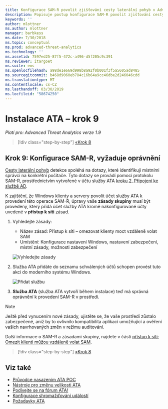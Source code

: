 ```yaml
---
title: Konfigurace SAM-R povolit zjišťování cesty laterální pohyb v Advanced Threat Analytics | Dokumentace Microsoftu
description: Popisuje postup konfigurace SAM-R povolit zjišťování cesty laterální pohyb v Advanced Threat Analytics (ATA)
keywords: ''
author: mlottner
ms.author: mlottner
manager: barbkess
ms.date: 7/30/2018
ms.topic: conceptual
ms.prod: advanced-threat-analytics
ms.technology: ''
ms.assetid: 7597ed25-87f5-472c-a496-d5f205c9c391
ms.reviewer: itargoet
ms.suite: ems
ms.openlocfilehash: a98de1e669d998b8a92f0b001f3f5a5605ad8485
ms.sourcegitcommit: b468d9060eb784c16b64a9cc46dbe2d246046cdd
ms.translationtype: MT
ms.contentlocale: cs-CZ
ms.lasthandoff: 03/30/2019
ms.locfileid: "58674250"
---
```

# <a name="install-ata---step-9"></a>Instalace ATA – krok 9

*Platí pro: Advanced Threat Analytics verze 1.9*

> [!div class="step-by-step"]
> [«Krok 8](install-ata-step7.md)

## <a name="step-9-configure-sam-r-required-permissions"></a>Krok 9: Konfigurace SAM-R, vyžaduje oprávnění

[Cesty laterální pohyb](use-case-lateral-movement-path.md) detekce spoléhá na dotazy, které identifikují místními správci na konkrétní počítače. Tyto dotazy se provádí pomocí protokolu SAM-R, prostřednictvím vytvořené v účtu služby ATA [kroku 2. Připojení ke službě AD](install-ata-step2.md).
 
K zajištění, že Windows klienty a servery povolit účet služby ATA k provedení této operace SAM-R, úpravy vaše **zásady skupiny** musí být provedeny, který přidá účet služby ATA kromě nakonfigurované účty uvedené v **přístup k síti** zásad.

1. Vyhledejte zásady:

   - Název zásad: Přístup k síti – omezovat klienty moct vzdáleně volat SAM
   - Umístění: Konfigurace nastavení Windows, nastavení zabezpečení, místní zásady, možnosti zabezpečení
  
   ![Vyhledejte zásady](./media/samr-policy-location.png)

2. Služba ATA přidáte do seznamu schválených účtů schopen provést tuto akci do moderního systému Windows.
 
   ![Přidat službu](./media/samr-add-service.png)

3. **Služba ATA** (služba ATA vytvoří během instalace) teď má správná oprávnění k provedení SAM-R v prostředí.

> [!NOTE]
> Ještě před vynucením nové zásady, ujistěte se, že vaše prostředí zůstalo zabezpečené, aniž by to ovlivnilo kompatibilita aplikací umožňující a ověření vašich navrhovaných změn v režimu auditování. 

 Další informace o SAM-R a zásadami skupiny, najdete v části [přístup k síti: Omezit klienti můžou vzdáleně volat SAM](https://docs.microsoft.com/windows/security/threat-protection/security-policy-settings/network-access-restrict-clients-allowed-to-make-remote-sam-calls).


> [!div class="step-by-step"]
> [«Krok 8](install-ata-step7.md)

## <a name="see-also"></a>Viz také
- [Průvodce nasazením ATA POC](http://aka.ms/atapoc)
- [Nástroje pro změnu velikosti ATA](http://aka.ms/atasizingtool)
- [Podívejte se na fórum ATA!](https://social.technet.microsoft.com/Forums/security/home?forum=mata)
- [Konfigurace shromažďování událostí](configure-event-collection.md)
- [Požadavky ATA](ata-prerequisites.md)

